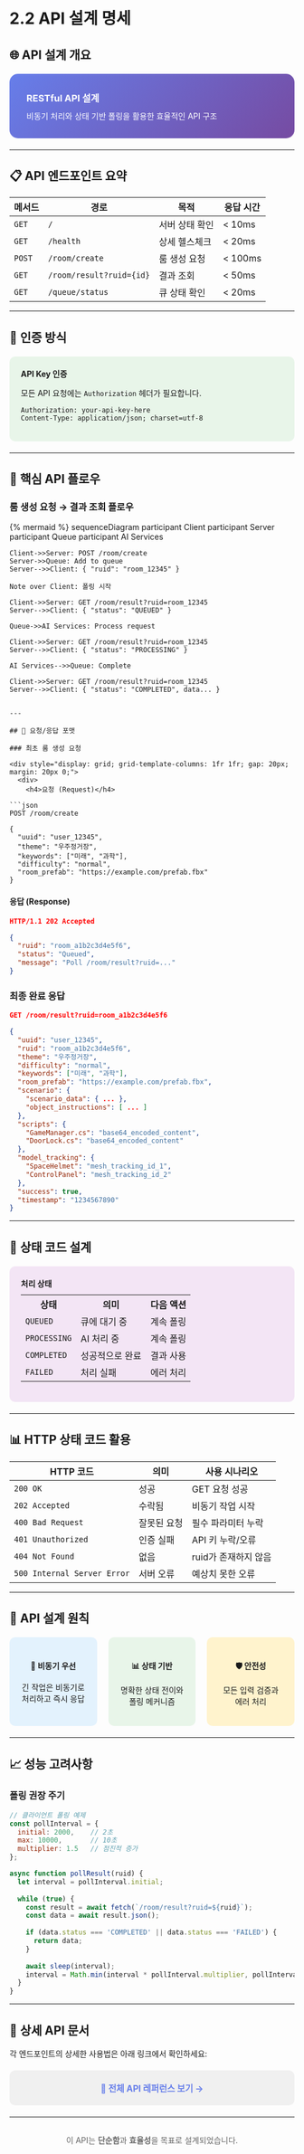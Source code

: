 # 2.2 API 설계 명세

## 🌐 API 설계 개요

<div style="background: linear-gradient(135deg, #667eea 0%, #764ba2 100%); padding: 30px; border-radius: 15px; color: white; margin: 20px 0;">
  <h3 style="margin: 0;">RESTful API 설계</h3>
  <p style="margin: 10px 0 0 0;">비동기 처리와 상태 기반 폴링을 활용한 효율적인 API 구조</p>
</div>

---

## 📋 API 엔드포인트 요약

| 메서드 | 경로 | 목적 | 응답 시간 |
|--------|------|------|-----------|
| `GET` | `/` | 서버 상태 확인 | < 10ms |
| `GET` | `/health` | 상세 헬스체크 | < 20ms |
| `POST` | `/room/create` | 룸 생성 요청 | < 100ms |
| `GET` | `/room/result?ruid={id}` | 결과 조회 | < 50ms |
| `GET` | `/queue/status` | 큐 상태 확인 | < 20ms |

---

## 🔑 인증 방식

<div style="background: #e8f5e9; padding: 20px; border-radius: 10px; margin: 20px 0;">
  <h4 style="margin: 0 0 10px 0;">API Key 인증</h4>
  <p>모든 API 요청에는 <code>Authorization</code> 헤더가 필요합니다.</p>
  
  ```http
  Authorization: your-api-key-here
  Content-Type: application/json; charset=utf-8
  ```
</div>

---

## 🚀 핵심 API 플로우

### 룸 생성 요청 → 결과 조회 플로우

{% mermaid %}
sequenceDiagram
    participant Client
    participant Server
    participant Queue
    participant AI Services
    
    Client->>Server: POST /room/create
    Server->>Queue: Add to queue
    Server-->>Client: { "ruid": "room_12345" }
    
    Note over Client: 폴링 시작
    
    Client->>Server: GET /room/result?ruid=room_12345
    Server-->>Client: { "status": "QUEUED" }
    
    Queue->>AI Services: Process request
    
    Client->>Server: GET /room/result?ruid=room_12345
    Server-->>Client: { "status": "PROCESSING" }
    
    AI Services-->>Queue: Complete
    
    Client->>Server: GET /room/result?ruid=room_12345
    Server-->>Client: { "status": "COMPLETED", data... }
```

---

## 📝 요청/응답 포맷

### 최초 룸 생성 요청

<div style="display: grid; grid-template-columns: 1fr 1fr; gap: 20px; margin: 20px 0;">
  <div>
    <h4>요청 (Request)</h4>
    
```json
POST /room/create

{
  "uuid": "user_12345",
  "theme": "우주정거장",
  "keywords": ["미래", "과학"],
  "difficulty": "normal",
  "room_prefab": "https://example.com/prefab.fbx"
}
```
  </div>
  <div>
    <h4>응답 (Response)</h4>
    
```json
HTTP/1.1 202 Accepted

{
  "ruid": "room_a1b2c3d4e5f6",
  "status": "Queued",
  "message": "Poll /room/result?ruid=..."
}
```
  </div>
</div>

### 최종 완료 응답

```json
GET /room/result?ruid=room_a1b2c3d4e5f6

{
  "uuid": "user_12345",
  "ruid": "room_a1b2c3d4e5f6",
  "theme": "우주정거장",
  "difficulty": "normal",
  "keywords": ["미래", "과학"],
  "room_prefab": "https://example.com/prefab.fbx",
  "scenario": {
    "scenario_data": { ... },
    "object_instructions": [ ... ]
  },
  "scripts": {
    "GameManager.cs": "base64_encoded_content",
    "DoorLock.cs": "base64_encoded_content"
  },
  "model_tracking": {
    "SpaceHelmet": "mesh_tracking_id_1",
    "ControlPanel": "mesh_tracking_id_2"
  },
  "success": true,
  "timestamp": "1234567890"
}
```

---

## 🔄 상태 코드 설계

<div style="background: #f3e5f5; padding: 20px; border-radius: 10px; margin: 20px 0;">
  <h4 style="margin: 0 0 10px 0;">처리 상태</h4>
  <table style="width: 100%; margin-top: 10px;">
    <tr>
      <th>상태</th>
      <th>의미</th>
      <th>다음 액션</th>
    </tr>
    <tr>
      <td><code>QUEUED</code></td>
      <td>큐에 대기 중</td>
      <td>계속 폴링</td>
    </tr>
    <tr>
      <td><code>PROCESSING</code></td>
      <td>AI 처리 중</td>
      <td>계속 폴링</td>
    </tr>
    <tr>
      <td><code>COMPLETED</code></td>
      <td>성공적으로 완료</td>
      <td>결과 사용</td>
    </tr>
    <tr>
      <td><code>FAILED</code></td>
      <td>처리 실패</td>
      <td>에러 처리</td>
    </tr>
  </table>
</div>

---

## 📊 HTTP 상태 코드 활용

| HTTP 코드 | 의미 | 사용 시나리오 |
|-----------|------|---------------|
| `200 OK` | 성공 | GET 요청 성공 |
| `202 Accepted` | 수락됨 | 비동기 작업 시작 |
| `400 Bad Request` | 잘못된 요청 | 필수 파라미터 누락 |
| `401 Unauthorized` | 인증 실패 | API 키 누락/오류 |
| `404 Not Found` | 없음 | ruid가 존재하지 않음 |
| `500 Internal Server Error` | 서버 오류 | 예상치 못한 오류 |

---

## 🎯 API 설계 원칙

<div style="display: grid; grid-template-columns: repeat(3, 1fr); gap: 20px; margin: 20px 0;">
  <div style="background: #e3f2fd; padding: 20px; border-radius: 10px; text-align: center;">
    <h4>🔄 비동기 우선</h4>
    <p>긴 작업은 비동기로 처리하고 즉시 응답</p>
  </div>
  <div style="background: #e8f5e9; padding: 20px; border-radius: 10px; text-align: center;">
    <h4>📊 상태 기반</h4>
    <p>명확한 상태 전이와 폴링 메커니즘</p>
  </div>
  <div style="background: #fff3cd; padding: 20px; border-radius: 10px; text-align: center;">
    <h4>🛡️ 안전성</h4>
    <p>모든 입력 검증과 에러 처리</p>
  </div>
</div>

---

## 📈 성능 고려사항

### 폴링 권장 주기

```javascript
// 클라이언트 폴링 예제
const pollInterval = {
  initial: 2000,    // 2초
  max: 10000,       // 10초
  multiplier: 1.5   // 점진적 증가
};

async function pollResult(ruid) {
  let interval = pollInterval.initial;
  
  while (true) {
    const result = await fetch(`/room/result?ruid=${ruid}`);
    const data = await result.json();
    
    if (data.status === 'COMPLETED' || data.status === 'FAILED') {
      return data;
    }
    
    await sleep(interval);
    interval = Math.min(interval * pollInterval.multiplier, pollInterval.max);
  }
}
```

---

## 🔗 상세 API 문서

각 엔드포인트의 상세한 사용법은 아래 링크에서 확인하세요:

<div style="background: #f0f0f0; padding: 20px; border-radius: 10px; margin: 20px 0;">
  <p style="margin: 0; text-align: center; font-size: 1.1em;">
    <a href="../api-reference/rest-api-spec.md" style="color: #667eea; text-decoration: none; font-weight: bold;">
      📖 전체 API 레퍼런스 보기 →
    </a>
  </p>
</div>

---

<div style="text-align: center; margin-top: 30px; color: #666;">
  <p>이 API는 <strong>단순함</strong>과 <strong>효율성</strong>을 목표로 설계되었습니다.</p>
</div>